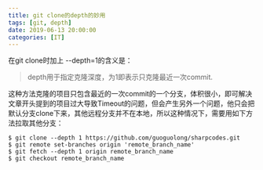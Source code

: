 ```yaml
---
title: git clone的depth的妙用
tags: [git, depth]
date: 2019-06-13 20:00:00
categories: [IT]
---
```


在git clone时加上 --depth=1的含义是：

>depth用于指定克隆深度，为1即表示只克隆最近一次commit.

这种方法克隆的项目只包含最近的一次commit的一个分支，体积很小，即可解决文章开头提到的项目过大导致Timeout的问题，但会产生另外一个问题，他只会把默认分支clone下来，其他远程分支并不在本地，所以这种情况下，需要用如下方法拉取其他分支：

```
$ git clone --depth 1 https://github.com/guoguolong/sharpcodes.git
$ git remote set-branches origin 'remote_branch_name'
$ git fetch --depth 1 origin remote_branch_name
$ git checkout remote_branch_name
```